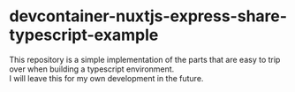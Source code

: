 # devcontainer-nuxtjs-express-share-typescript-example

This repository is a simple implementation of the parts that are easy to trip over when building a typescript environment.  
I will leave this for my own development in the future.
